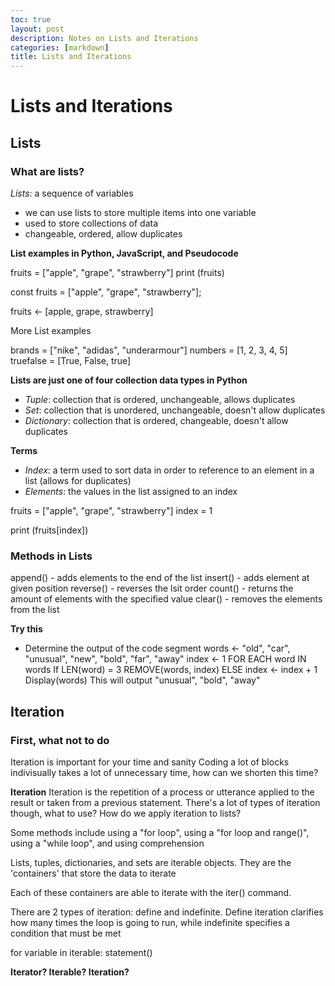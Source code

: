 ```yaml
---
toc: true
layout: post
description: Notes on Lists and Iterations
categories: [markdown]
title: Lists and Iterations
---
```


# Lists and Iterations

## Lists

### What are lists?
*Lists*: a sequence of variables
- we can use lists to store multiple items into one variable
- used to store collections of data
- changeable, ordered, allow duplicates

**List examples in Python, JavaScript, and Pseudocode**

fruits = ["apple", "grape", "strawberry"]
print (fruits)

const fruits = ["apple", "grape", "strawberry"];

fruits <- [apple, grape, strawberry]

More List examples

brands = ["nike", "adidas", "underarmour"]
numbers = [1, 2, 3, 4, 5]
truefalse = [True, False, true]

**Lists are just one of four collection data types in Python**
- *Tuple*: collection that is ordered, unchangeable, allows duplicates
- *Set*: collection that is unordered, unchangeable, doesn't allow duplicates
- *Dictionary*: collection that is ordered, changeable, doesn't allow duplicates

**Terms**
- *Index*: a term used to sort data in order to reference to an element in a list (allows for duplicates)
- *Elements*: the values in the list assigned to an index

fruits = ["apple", "grape", "strawberry"]
index = 1

print (fruits[index])

### Methods in Lists
append() - adds elements to the end of the list
insert() - adds element at given position
reverse() - reverses the lsit order
count() - returns the amount of elements with the specified value
clear() - removes the elements from the list

**Try this**
- Determine the output of the code segment
words <- "old", "car", "unusual", "new", "bold", "far", "away"
index <- 1
FOR EACH word IN words
    If LEN(word) = 3
        REMOVE(words, index)
    ELSE
        index <- index + 1
Display(words)
This will output "unusual", "bold", "away"

## Iteration
### First, what not to do
Iteration is important for your time and sanity
Coding a lot of blocks indivisually takes a lot of unnecessary time, how can we shorten this time?

**Iteration**
Iteration is the repetition of a process or utterance applied to the result or taken from a previous statement. There's a lot of types of iteration though, what to use?
How do we apply iteration to lists?

Some methods include using a "for loop", using a "for loop and range()", using a "while loop", and using comprehension

Lists, tuples, dictionaries, and sets are iterable objects. They are the 'containers' that store the data to iterate

Each of these containers are able to iterate with the iter() command.

There are 2 types of iteration: define and indefinite. Define iteration clarifies how many times the loop is going to run, while indefinite specifies a condition that must be met

for variable in iterable:
    statement()

**Iterator? Iterable? Iteration?**